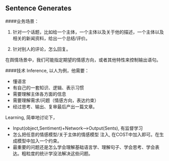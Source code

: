 Sentence Generates
-----------------

####业务场景：
1. 针对一个话题，比如给一个主体，一个主体以及关于他的描述，一个主体以及相关的新闻资料，给出一个总结/评价。

2. 针对别人的评论，怎么回复。

在舆情场景中，我们可能指定期望的情感方向，或者其他特性来控制输出语句。

####技术
Inference, 以人为例，他需要：
* 懂语言
* 有自己的一套知识、逻辑、表示习惯
* 需要理解主体各方面的信息
* 需要理解需求/问题（情感方向，表达约束）
* 经过思考、输出、复审最后产出一篇文章。

Learning, 简单地讨论下，
* Input(object,Sentiment)+Network-->Output(Sents), 有监督学习
* 怎么把任意的情感模型/关于主体的情感模型 注入, 在COST中加入即可。在生成模型中加入一个约束。
* 最重要的问题还是怎么学会理解基础语言学、理解句子、学会思考、学会表达。粗粒度的统计学没法解决这些问题。
